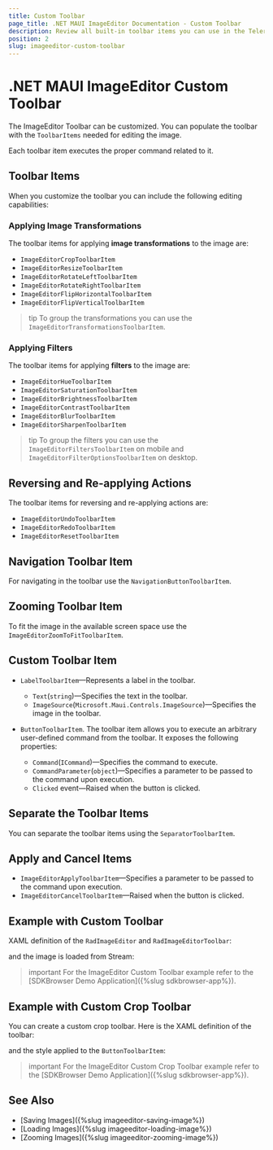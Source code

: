 ```yaml
---
title: Custom Toolbar
page_title: .NET MAUI ImageEditor Documentation - Custom Toolbar
description: Review all built-in toolbar items you can use in the Telerik UI for .NET MAUI ImageEditor.
position: 2
slug: imageeditor-custom-toolbar
---
```


# .NET MAUI ImageEditor Custom Toolbar

The ImageEditor Toolbar can be customized. You can populate the toolbar with the `ToolbarItems` needed for editing the image. 

Each toolbar item executes the proper command related to it. 

## Toolbar Items

When you customize the toolbar you can include the following editing capabilities:

### Applying Image Transformations

The toolbar items for applying **image transformations** to the image are:

* `ImageEditorCropToolbarItem`
* `ImageEditorResizeToolbarItem`
* `ImageEditorRotateLeftToolbarItem`
* `ImageEditorRotateRightToolbarItem`
* `ImageEditorFlipHorizontalToolbarItem`
* `ImageEditorFlipVerticalToolbarItem`

>tip To group the transformations you can use the `ImageEditorTransformationsToolbarItem`.

### Applying Filters

The toolbar items for applying **filters** to the image are:

* `ImageEditorHueToolbarItem`
* `ImageEditorSaturationToolbarItem`
* `ImageEditorBrightnessToolbarItem`
* `ImageEditorContrastToolbarItem`
* `ImageEditorBlurToolbarItem`
* `ImageEditorSharpenToolbarItem`

>tip To group the filters you can use the `ImageEditorFiltersToolbarItem` on mobile and `ImageEditorFilterOptionsToolbarItem` on desktop.

## Reversing and Re-applying Actions

The toolbar items for reversing and re-applying actions are:

* `ImageEditorUndoToolbarItem`
* `ImageEditorRedoToolbarItem`
* `ImageEditorResetToolbarItem`

## Navigation Toolbar Item

For navigating in the toolbar use the `NavigationButtonToolbarItem`.

## Zooming Toolbar Item

To fit the image in the available screen space use the `ImageEditorZoomToFitToolbarItem`. 

## Custom Toolbar Item

* `LabelToolbarItem`&mdash;Represents a label in the toolbar.

	* `Text`(`string`)&mdash;Specifies the text in the toolbar.
	* `ImageSource`(`Microsoft.Maui.Controls.ImageSource`)&mdash;Specifies the image in the toolbar.

* `ButtonToolbarItem`. The toolbar item allows you to execute an arbitrary user-defined command from the toolbar. It exposes the following properties:

	* `Command`(`ICommand`)&mdash;Specifies the command to execute.
	* `CommandParameter`(`object`)&mdash;Specifies a parameter to be passed to the command upon execution.
	* `Clicked` event&mdash;Raised when the button is clicked.

## Separate the Toolbar Items

You can separate the toolbar items using the `SeparatorToolbarItem`.

## Apply and Cancel Items

* `ImageEditorApplyToolbarItem`&mdash;Specifies a parameter to be passed to the command upon execution.
* `ImageEditorCancelToolbarItem`&mdash;Raised when the button is clicked.

## Example with Custom Toolbar

XAML definition of the `RadImageEditor` and `RadImageEditorToolbar`:

<snippet id='imageeditor-custom-toolbar'/>

and the image is loaded from Stream:

<snippet id='load-image-from-stream'/>

>important For the ImageEditor Custom Toolbar example refer to the [SDKBrowser Demo Application]({%slug sdkbrowser-app%}).

## Example with Custom Crop Toolbar

You can create a custom crop toolbar. Here is the XAML definition of the toolbar:

<snippet id='imageeditor-custom-crop-toolbar'/>

and the style applied to the `ButtonToolbarItem`:

<snippet id='imageeditor-buttontoolbar-style'/>

>important For the ImageEditor Custom Crop Toolbar example refer to the [SDKBrowser Demo Application]({%slug sdkbrowser-app%}).

## See Also

- [Saving Images]({%slug imageeditor-saving-image%})
- [Loading Images]({%slug imageeditor-loading-image%})
- [Zooming Images]({%slug imageeditor-zooming-image%})
